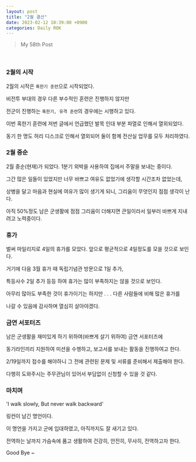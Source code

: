 ```yaml
---
layout: post
title: "2월 결산"
date: 2023-02-12 10:39:00 +0900
categories: Daily ROK
---
```


> My 58th Post

<br>

### 2월의 시작

2월의 시작은 `혹한기 훈련`으로 시작되었다.

비전투 부대의 경우 다른 부수적인 훈련은 진행하지 않지만

전군이 진행하는 `혹한기, 유격 훈련`의 경우에는 시행하고 있다.

이번 혹한기 훈련에 저번 글에서 언급했던 발목 인대 부분 파열로 인해서 열외되었다.

동기 한 명도 허리 디스크로 인해서 열외되어 둘이 함께 전산실 업무를 모두 처리하였다.

### 2월 중순

2월 중순(현재)가 되었다. 1분기 외박을 사용하여 집에서 주말을 보내는 중이다.

그간 많은 일들이 있었지만 너무 바쁘고 여유도 없었기에 생각할 시간조차 없었는데,

상병을 달고 마음과 현실에 여유가 많이 생기게 되니, 그리움이 무엇인지 점점 생각이 난다.

아직 50%정도 남은 군생활에 점점 그리움이 더해지면 큰일이라서 일부러 바쁘게 지내려고 노력중이다.

### 휴가

벌써 마일리지로 4일의 휴가를 모았다. 앞으로 평균적으로 4일정도를 모을 것으로 보인다.

거기에 다음 3월 휴가 때 독립기념관 방문으로 1일 추가,

특등사수 2일 추가 등등 하여 휴가는 많이 부족하지는 않을 것으로 보인다.

아무리 많아도 부족한 것이 휴가이기는 하지만 . . . 다른 사람들에 비해 많은 휴가를

나갈 수 있음에 감사하며 열심히 살아야겠다.

### 금연 서포터즈

남은 군생활을 재미있게 하기 위하여(바쁘게 살기 위하여) 금연 서포터즈에

동기라인끼리 지원하여 미션을 수행하고, 보고서를 보내는 활동을 진행하여고 한다.

2/19일까지 접수를 해야하니 그 전에 관련된 문제 및 서류를 준비해서 제출해야 한다.

다행히 도와주시는 주무관님이 있어서 부담없이 신청할 수 있을 것 같다.

### 마치며

'I walk slowly, But never walk backward'

링컨이 남긴 명언이다.

이 명언을 가지고 군에 입대하였고, 아직까지도 잘 새기고 있다.

전역하는 날까지 가슴속에 품고 생활하여 건강히, 안전히, 무사히, 전역하고자 한다.

Good Bye ~
